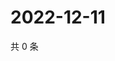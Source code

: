 # 2022-12-11

共 0 条

<!-- BEGIN WEIBO -->
<!-- 最后更新时间 Sun Dec 11 2022 15:12:25 GMT+0800 (China Standard Time) -->

<!-- END WEIBO -->
